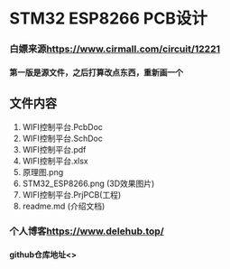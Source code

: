 # STM32 ESP8266 PCB设计
### 白嫖来源<https://www.cirmall.com/circuit/12221>
#### 第一版是源文件，之后打算改点东西，重新画一个
## 文件内容
1. WIFI控制平台.PcbDoc
2. WIFI控制平台.SchDoc
3. WIFI控制平台.pdf
4. WIFI控制平台.xlsx
5. 原理图.png
6. STM32_ESP8266.png (3D效果图片)
7. WIFI控制平台.PrjPCB(工程)
8. readme.md (介绍文档)

### 个人博客<https://www.delehub.top/>
#### github仓库地址<>